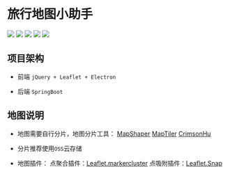 # 旅行地图小助手

![](https://img.shields.io/github/commit-activity/m/Semiregular/TourAssistance?color=6cf) ![](https://img.shields.io/github/repo-size/Semiregular/TourAssistance?color=red) ![](https://img.shields.io/github/issues-closed/Semiregular/TourAssistance?color=green) ![](https://img.shields.io/github/issues-pr-closed/Semiregular/TourAssistance?color=gold)  ![](https://img.shields.io/github/stars/Semiregular/TourAssistance?style=flat) 

## 项目架构
- 前端 `jQuery + Leaflet + Electron`

- 后端 `SpringBoot`

## 地图说明

- 地图需要自行分片，地图分片工具：
[MapShaper](https://mapshaper.org) 
[MapTiler](https://www.maptiler.com)
[CrimsonHu](https://gitee.com/CrimsonHu/java_map_download)

- 分片推荐使用`OSS`云存储

- 地图插件：
点聚合插件：[Leaflet.markercluster](https://github.com/Leaflet/Leaflet.markercluster)
点吸附插件：[Leaflet.Snap](https://github.com/makinacorpus/Leaflet.Snap)

